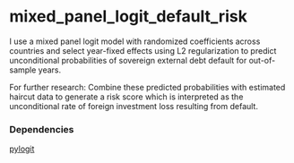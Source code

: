 # mixed_panel_logit_default_risk
I use a mixed panel logit model with randomized coefficients across countries and select year-fixed effects using L2 regularization to predict unconditional probabilities of sovereign external debt default for out-of-sample years. 

For further research: Combine these predicted probabilities with estimated haircut data to generate a risk score which is interpreted as the unconditional rate of foreign investment loss resulting from default. 

### Dependencies
[pylogit](https://github.com/timothyb0912/pylogit)
